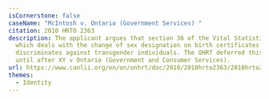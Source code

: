 ```yaml
---
isCornerstone: false
caseName: "McIntosh v. Ontario (Government Services) "
citation: 2010 HRTO 2363
description: The applicant argues that section 36 of the Vital Statistics Act
  which deals with the change of sex designation on birth certificates
  discriminates against transgender individuals. The OHRT deferred this case
  until after XY v Ontario (Government and Consumer Services).
url: https://www.canlii.org/en/on/onhrt/doc/2010/2010hrto2363/2010hrto2363.html?autocompleteStr=McIntosh%20v%20Ontario%20(Government%20Services)%20&autocompletePos=1
themes:
  - Identity
---
```

